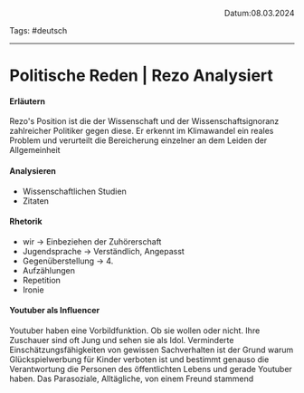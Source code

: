 <p align="right">Datum:08.03.2024</p>

Tags: #deutsch 

---

# Politische Reden | Rezo  Analysiert
#### Erläutern
Rezo's Position ist die der Wissenschaft und der Wissenschaftsignoranz zahlreicher Politiker gegen diese. Er erkennt im Klimawandel ein reales Problem und verurteilt die Bereicherung einzelner an dem Leiden der Allgemeinheit

#### Analysieren
- Wissenschaftlichen Studien
- Zitaten

#### Rhetorik
- wir → Einbeziehen der Zuhörerschaft
- Jugendsprache → Verständlich, Angepasst
- Gegenüberstellung → 4.
- Aufzählungen
- Repetition
- Ironie

#### Youtuber als Influencer
Youtuber haben eine Vorbildfunktion. Ob sie wollen oder nicht. Ihre Zuschauer sind oft Jung und sehen sie als Idol. Verminderte Einschätzungsfähigkeiten von gewissen Sachverhalten ist der Grund warum Glückspielwerbung für Kinder verboten ist und bestimmt genauso die Verantwortung die Personen des öffentlichten Lebens und gerade Youtuber haben. Das Parasoziale, Alltägliche, von einem Freund stammend 
